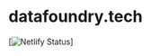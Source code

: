 # datafoundry.tech

[![Netlify Status](https://api.netlify.com/api/v1/badges/64d1ad18-e9c3-4fb5-a86f-d421ea341c93/deploy-status)]
